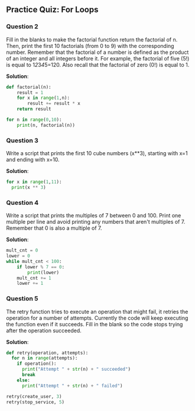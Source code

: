 ## Practice Quiz: For Loops

### Question 2

Fill in the blanks to make the factorial function return the factorial of n. Then, print the first 10 factorials (from 
0 to 9) with the corresponding number. Remember that the factorial of a number is defined as the product of an integer
and all integers before it. For example, the factorial of five (5!) is equal to 1*2*3*4*5=120. Also recall that the 
factorial of zero (0!) is equal to 1.

**Solution**:

```python
def factorial(n):
    result = 1
    for x in range(1,n):
        result += result * x
    return result

for n in range(0,10):
    print(n, factorial(n))
```

### Question 3

Write a script that prints the first 10 cube numbers (x**3), starting with x=1 and ending with x=10.

**Solution**:

```python
for x in range(1,11):
  print(x ** 3)
```

### Question 4

Write a script that prints the multiples of 7 between 0 and 100. Print one multiple per line and avoid printing any 
numbers that aren't multiples of 7. Remember that 0 is also a multiple of 7.

**Solution**:

```python
mult_cnt = 0
lower = 0
while mult_cnt < 100:
    if lower % 7 == 0:
        print(lower)
    mult_cnt += 1
    lower += 1
```

### Question 5

The retry function tries to execute an operation that might fail, it retries the operation for a number of attempts.
Currently the code will keep executing the function even if it succeeds. Fill in the blank so the code stops trying 
after the operation succeeded.

**Solution**:

```python
def retry(operation, attempts):
  for n in range(attempts):
    if operation():
      print("Attempt " + str(n) + " succeeded")
      break
    else:
      print("Attempt " + str(n) + " failed")

retry(create_user, 3)
retry(stop_service, 5)
```